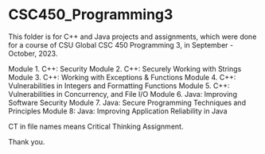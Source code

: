 # CSC450_Programming3

This folder is for C++ and Java projects and assignments,
which were done for a course of CSU Global CSC 450 Programming 3,
in September - October, 2023.

Module 1. C++: Security
Module 2. C++: Securely Working with Strings
Module 3. C++: Working with Exceptions & Functions
Module 4. C++: Vulnerabilities in Integers and Formatting Functions
Module 5. C++: Vulnerabilities in Concurrency, and File I/O
Module 6. Java: Improving Software Security
Module 7. Java: Secure Programming Techniques and Principles
Module 8: Java: Improving Application Reliability in Java

CT in file names means Critical Thinking Assignment.

Thank you.

